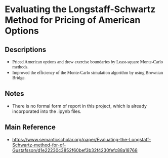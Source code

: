 # Evaluating the Longstaff-Schwartz Method for Pricing of American Options

## Descriptions
* <font face='Times New Roman'>Priced American options and drew exercise boundaries by Least-square Monte-Carlo methods.</font>
* <font face='Times New Roman'>Improved the efficiency of the Monte-Carlo simulation algorithm by using Brownian Bridge.</font>

## Notes
* There is no formal form of report in this project, which is already incorporated into the .ipynb files.

## Main Reference
* <a style='color: black;' href='https://www.semanticscholar.org/paper/Evaluating-the-Longstaff-Schwartz-method-for-of-Gustafsson/d1e22230c3852f60bef3b32f4230fefc88a18768' target='_blank'>https://www.semanticscholar.org/paper/Evaluating-the-Longstaff-Schwartz-method-for-of-Gustafsson/d1e22230c3852f60bef3b32f4230fefc88a18768</a>
